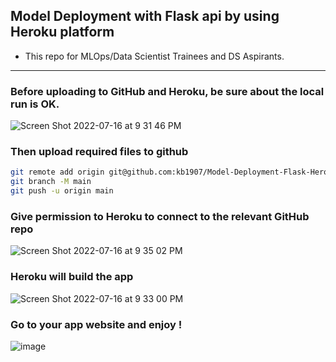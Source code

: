 ## Model Deployment with Flask api by using Heroku platform 

- This repo for MLOps/Data Scientist Trainees and DS Aspirants.
------------------------------------------------------------

### Before uploading to GitHub and Heroku, be sure about the local run is OK.

![Screen Shot 2022-07-16 at 9 31 46 PM](https://user-images.githubusercontent.com/51021282/179367786-52ea5cfd-c956-4395-ac3c-0a0b68c87947.png)



### Then upload required files to github

```bash
git remote add origin git@github.com:kb1907/Model-Deployment-Flask-Heroku.git
git branch -M main
git push -u origin main
```

### Give permission to Heroku to connect to the relevant GitHub repo
![Screen Shot 2022-07-16 at 9 35 02 PM](https://user-images.githubusercontent.com/51021282/179367911-32df3630-57af-44c6-801c-e9baa18e8be7.png)



### Heroku will build the app

![Screen Shot 2022-07-16 at 9 33 00 PM](https://user-images.githubusercontent.com/51021282/179367913-910f135c-313d-4995-a053-5a441538de69.png)


### Go to your app website and enjoy !
![image](https://user-images.githubusercontent.com/51021282/179367923-98dc9827-4393-45f2-b1ba-3446eadf7e71.png)
